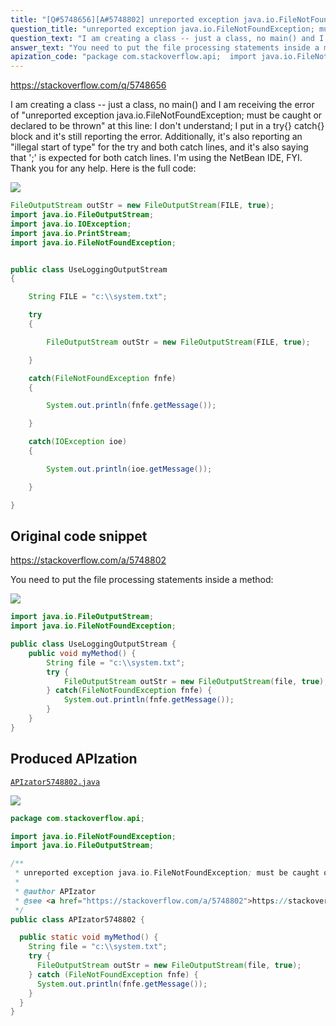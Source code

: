 ```yaml
---
title: "[Q#5748656][A#5748802] unreported exception java.io.FileNotFoundException; must be caught or declared to be thrown"
question_title: "unreported exception java.io.FileNotFoundException; must be caught or declared to be thrown"
question_text: "I am creating a class -- just a class, no main() and I am receiving the error of \"unreported exception java.io.FileNotFoundException; must be caught or declared to be thrown\" at this line: I don't understand; I put in a try{} catch{} block and it's still reporting the error. Additionally, it's also reporting an \"illegal start of type\" for the try and both catch lines, and it's also saying that ';' is expected for both catch lines. I'm using the NetBean IDE, FYI. Thank you for any help. Here is the full code:"
answer_text: "You need to put the file processing statements inside a method:"
apization_code: "package com.stackoverflow.api;  import java.io.FileNotFoundException; import java.io.FileOutputStream;  /**  * unreported exception java.io.FileNotFoundException; must be caught or declared to be thrown  *  * @author APIzator  * @see <a href=\"https://stackoverflow.com/a/5748802\">https://stackoverflow.com/a/5748802</a>  */ public class APIzator5748802 {    public static void myMethod() {     String file = \"c:\\\\system.txt\";     try {       FileOutputStream outStr = new FileOutputStream(file, true);     } catch (FileNotFoundException fnfe) {       System.out.println(fnfe.getMessage());     }   } }"
---
```


https://stackoverflow.com/q/5748656

I am creating a class -- just a class, no main() and I am receiving the error of &quot;unreported exception java.io.FileNotFoundException; must be caught or declared to be thrown&quot; at this line:
I don&#x27;t understand; I put in a try{} catch{} block and it&#x27;s still reporting the error.
Additionally, it&#x27;s also reporting an &quot;illegal start of type&quot; for the try and both catch lines, and it&#x27;s also saying that &#x27;;&#x27; is expected for both catch lines.
I&#x27;m using the NetBean IDE, FYI.
Thank you for any help.
Here is the full code:


<div class="code-logo"><img src="/stackoverflow.png" /></div>

```java
FileOutputStream outStr = new FileOutputStream(FILE, true);
import java.io.FileOutputStream;
import java.io.IOException;
import java.io.PrintStream;
import java.io.FileNotFoundException;


public class UseLoggingOutputStream 
{

    String FILE = "c:\\system.txt";

    try
    {

        FileOutputStream outStr = new FileOutputStream(FILE, true);

    }

    catch(FileNotFoundException fnfe)
    {

        System.out.println(fnfe.getMessage());

    }

    catch(IOException ioe)
    {

        System.out.println(ioe.getMessage());

    }

}
```


## Original code snippet

https://stackoverflow.com/a/5748802

You need to put the file processing statements inside a method:

<div class="code-logo"><img src="/stackoverflow.png" /></div>

```java
import java.io.FileOutputStream;
import java.io.FileNotFoundException;

public class UseLoggingOutputStream {
    public void myMethod() {
        String file = "c:\\system.txt";
        try {
            FileOutputStream outStr = new FileOutputStream(file, true);
        } catch(FileNotFoundException fnfe) { 
            System.out.println(fnfe.getMessage());
        } 
    }
}
```

## Produced APIzation

[`APIzator5748802.java`](https://github.com/pasqualesalza/apization-temp-data/raw/master/search/APIzator5748802.java)

<div class="code-logo"><img src="/apizator.png" /></div>

```java
package com.stackoverflow.api;

import java.io.FileNotFoundException;
import java.io.FileOutputStream;

/**
 * unreported exception java.io.FileNotFoundException; must be caught or declared to be thrown
 *
 * @author APIzator
 * @see <a href="https://stackoverflow.com/a/5748802">https://stackoverflow.com/a/5748802</a>
 */
public class APIzator5748802 {

  public static void myMethod() {
    String file = "c:\\system.txt";
    try {
      FileOutputStream outStr = new FileOutputStream(file, true);
    } catch (FileNotFoundException fnfe) {
      System.out.println(fnfe.getMessage());
    }
  }
}

```